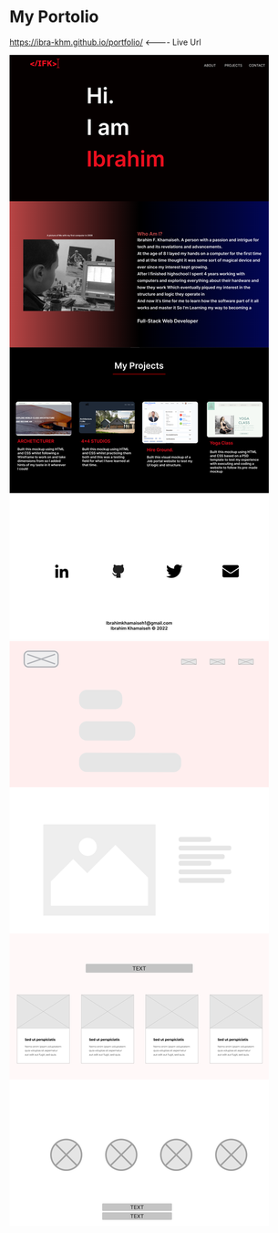# My Portolio

https://ibra-khm.github.io/portfolio/ <---- Live Url

![](mockup/mockup.png)
![](mockup/wireframe.png)
